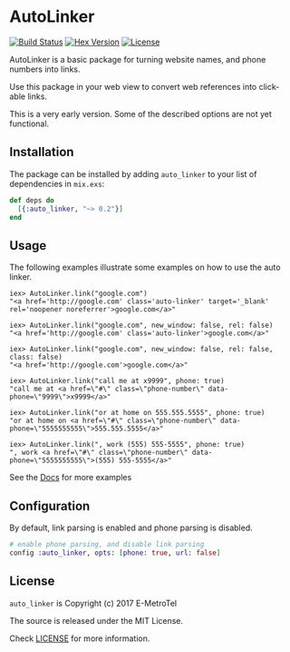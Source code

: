 # AutoLinker

[![Build Status](https://travis-ci.org/smpallen99/auto_linker.png?branch=master)](https://travis-ci.org/smpallen99/auto_linker) [![Hex Version][hex-img]][hex] [![License][license-img]][license]

[hex-img]: https://img.shields.io/hexpm/v/auto_linker.svg
[hex]: https://hex.pm/packages/auto_linker
[license-img]: http://img.shields.io/badge/license-MIT-brightgreen.svg
[license]: http://opensource.org/licenses/MIT

AutoLinker is a basic package for turning website names, and phone numbers into links.

Use this package in your web view to convert web references into click-able links.

This is a very early version. Some of the described options are not yet functional.

## Installation

The package can be installed by adding `auto_linker` to your list of dependencies in `mix.exs`:

```elixir
def deps do
  [{:auto_linker, "~> 0.2"}]
end
```

## Usage

The following examples illustrate some examples on how to use the auto linker.

```iex
iex> AutoLinker.link("google.com")
"<a href='http://google.com' class='auto-linker' target='_blank' rel='noopener noreferrer'>google.com</a>"

iex> AutoLinker.link("google.com", new_window: false, rel: false)
"<a href='http://google.com' class='auto-linker'>google.com</a>"

iex> AutoLinker.link("google.com", new_window: false, rel: false, class: false)
"<a href='http://google.com'>google.com</a>"

iex> AutoLinker.link("call me at x9999", phone: true)
"call me at <a href=\"#\" class=\"phone-number\" data-phone=\"9999\">x9999</a>"

iex> AutoLinker.link("or at home on 555.555.5555", phone: true)
"or at home on <a href=\"#\" class=\"phone-number\" data-phone=\"5555555555\">555.555.5555</a>"

iex> AutoLinker.link(", work (555) 555-5555", phone: true)
", work <a href=\"#\" class=\"phone-number\" data-phone=\"5555555555\">(555) 555-5555</a>"
```

See the [Docs](https://hexdocs.pm/auto_linker/) for more examples

## Configuration

By default, link parsing is enabled and phone parsing is disabled.

```elixir
# enable phone parsing, and disable link parsing
config :auto_linker, opts: [phone: true, url: false]
```


## License

`auto_linker` is Copyright (c) 2017 E-MetroTel

The source is released under the MIT License.

Check [LICENSE](LICENSE) for more information.

